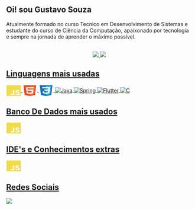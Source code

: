 ## Oi! sou Gustavo Souza
Atualmente formado no curso Tecnico em Desenvolvimento de Sistemas e estudante do curso de Ciência da Computação, apaixonado por tecnologia e sempre na jornada de aprender o máximo possível.

<div align="center">
  <br>
  <a href="https://github.com/GustavoDiasSouza">
  <img height="180em" src="https://github-readme-stats.vercel.app/api?username=GustavoDiasSouza&show_icons=true&theme=radical&include_all_commits=true&count_private=true"/>
  <img height="180em" src="https://github-readme-stats.vercel.app/api/top-langs/?username=GustavoDiasSouza&layout=compact&langs_count=7&theme=radical"/>
</div>
  
## Linguagens mais usadas
<div style="display: inline_block">
  <img align="center" alt="JavaScript" height="30" width="40" src="https://raw.githubusercontent.com/devicons/devicon/master/icons/javascript/javascript-plain.svg">
  <img align="center" alt="HTML" height="30" width="40" src="https://raw.githubusercontent.com/devicons/devicon/master/icons/html5/html5-original.svg">
  <img align="center" alt="CSS" height="30" width="40" src="https://raw.githubusercontent.com/devicons/devicon/master/icons/css3/css3-original.svg">
  <img align="center" alt="Java" height="30" width="40" src="https://cdn.jsdelivr.net/gh/devicons/devicon/icons/java/java-original.svg">
  <img align="center" alt="Spring" height="30" width="40" src="https://cdn.jsdelivr.net/gh/devicons/devicon/icons/spring/spring-original.svg">
  <img align="center" alt="Flutter" height="30" width="40" src="https://cdn.jsdelivr.net/gh/devicons/devicon/icons/flutter/flutter-original.svg">
  <img align="center" alt="C" height="30" width="40" src="https://cdn.jsdelivr.net/gh/devicons/devicon/icons/c/c-original.svg" />
</div>

## Banco De Dados mais usados
<div style="display: inline_block">
  <img align="center" alt="JavaScript" height="30" width="40" src="https://raw.githubusercontent.com/devicons/devicon/master/icons/javascript/javascript-plain.svg">

</div>
  
## IDE's e Conhecimentos extras
<div style="display: inline_block">
  <img align="center" alt="JavaScript" height="30" width="40" src="https://raw.githubusercontent.com/devicons/devicon/master/icons/javascript/javascript-plain.svg">

</div>
  
## Redes Sociais  
<div> 
  <a href="https://www.linkedin.com/in/gustavo-dias-souza-214449200/" target="_blank"><img src="https://img.shields.io/badge/-LinkedIn-%230077B5?style=for-the-badge&logo=linkedin&logoColor=white" target="_blank"></a> 
</div>
  
  
  
<!-- ## Snake Commit 
![Snake animation](https://github.com/GustavoDiasSouza/GustavoDiasSouza/blob/output/github-contribution-grid-snake.svg)
 -->
